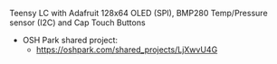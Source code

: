  Teensy LC with Adafruit 128x64 OLED (SPI), BMP280 Temp/Pressure sensor (I2C) and Cap Touch Buttons 
 
* OSH Park shared project:
  * https://oshpark.com/shared_projects/LjXwvU4G
